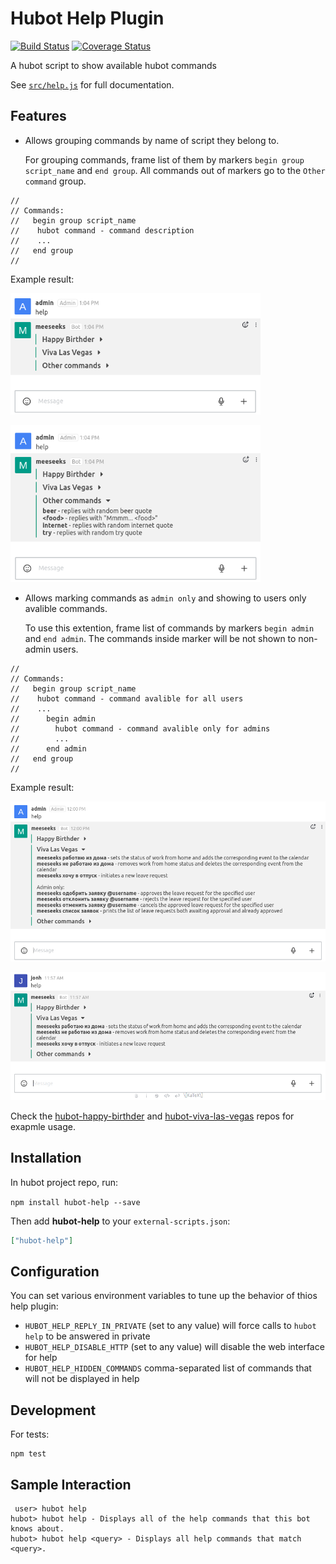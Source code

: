 Hubot Help Plugin
==================

[![Build Status](https://travis-ci.org/hubotio/hubot-help.svg?branch=master)](https://travis-ci.org/hubotio/hubot-help) [![Coverage Status](https://coveralls.io/repos/github/hubotio/hubot-help/badge.svg?branch=master)](https://coveralls.io/github/hubotio/hubot-help?branch=master)

A hubot script to show available hubot commands

See [`src/help.js`](src/help.js) for full documentation.

Features
-----------------

* Allows grouping commands by name of script they belong to. 

    For grouping commands, frame list of them by markers `begin group script_name` and `end group`. All commands out of markers go to the `Other command` group. 

```
//
// Commands:
//   begin group script_name
//    hubot command - command description
//    ...
//   end group
//
```

Example result:

<p align="left">
    <img src="screenshots/example_output_collapsed.png" width="400">
</p>
<p align="left">
    <img src="screenshots/example_output.png" width="400">
</p>

* Allows marking commands as `admin only` and showing to users only avalible commands.

    To use this extention, frame list of commands by markers `begin admin` and `end admin`. The commands inside marker will be not shown to non-admin users.

```
//
// Commands:
//   begin group script_name
//    hubot command - command avalible for all users
//    ...
//      begin admin
//        hubot command - command avalible only for admins
//        ...
//      end admin
//   end group
//
```

Example result:

<p align="left">
    <img src="screenshots/example_output_admin.png" width="700">
</p>
<p align="left">
    <img src="screenshots/example_output_non_admin.png" width="700">
</p>

Check the [hubot-happy-birthder](https://github.com/tolstoyevsky/hubot-happy-birthder/blob/master/src/birthder.js) and [hubot-viva-las-vegas](https://github.com/tolstoyevsky/hubot-viva-las-vegas/blob/master/src/viva.js) repos for exapmle usage.

Installation
-----------------

In hubot project repo, run:

`npm install hubot-help --save`

Then add **hubot-help** to your `external-scripts.json`:

```json
["hubot-help"]
```

Configuration
-----------------

You can set various environment variables to tune up the behavior of thios help plugin:

- `HUBOT_HELP_REPLY_IN_PRIVATE` (set to any value) will force calls to `hubot help` to be answered in private
- `HUBOT_HELP_DISABLE_HTTP` (set to any value) will disable the web interface for help
- `HUBOT_HELP_HIDDEN_COMMANDS` comma-separated list of commands that will not be displayed in help

Development
-----------------

For tests:

    npm test


Sample Interaction
-----------------

```
 user> hubot help
hubot> hubot help - Displays all of the help commands that this bot knows about.
hubot> hubot help <query> - Displays all help commands that match <query>.
```
